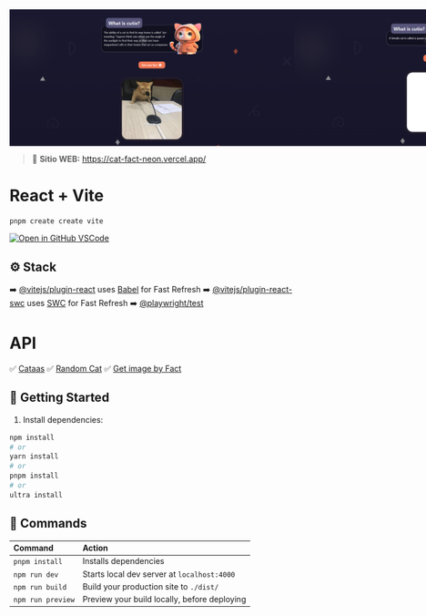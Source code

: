 <div style="display: flex;">
  <img src="/src/assets/Home.png" alt="Home" style="width:500px;">
  <img src="/src/assets/loading.png" alt="Home" style="width:500px;">
</div>


> 🔗 **Sitio WEB:** https://cat-fact-neon.vercel.app/

# React + Vite  

```
pnpm create create vite
```

[![Open in GitHub VSCode](https://github.com/codespaces/badge.svg)](https://vscode.dev/github/branfon1/cat-fact-random)

## ⚙️ Stack

➡️ [@vitejs/plugin-react](https://github.com/vitejs/vite-plugin-react/blob/main/packages/plugin-react/README.md) uses [Babel](https://babeljs.io/) for Fast Refresh
➡️ [@vitejs/plugin-react-swc](https://github.com/vitejs/vite-plugin-react-swc) uses [SWC](https://swc.rs/) for Fast Refresh
➡️ [@playwright/test](https://playwright.dev/docs/intro)

# API

✅ [Cataas](https://cataas.com/) 
✅ [Random Cat](https://catfact.ninja/fact) 
✅ [Get image by Fact](https://cataas.com/cat/says/dev?size=50&color=red&json=true) 


## 🚀 Getting Started

1. Install dependencies:

```bash
npm install
# or
yarn install
# or
pnpm install
# or
ultra install
```

## 🧞 Commands

| Command                   | Action                                           |
| :------------------------ | :----------------------------------------------- |
| `pnpm install`            | Installs dependencies                            |
| `npm run dev`             | Starts local dev server at `localhost:4000`      |
| `npm run build`           | Build your production site to `./dist/`          |
| `npm run preview`         | Preview your build locally, before deploying     |